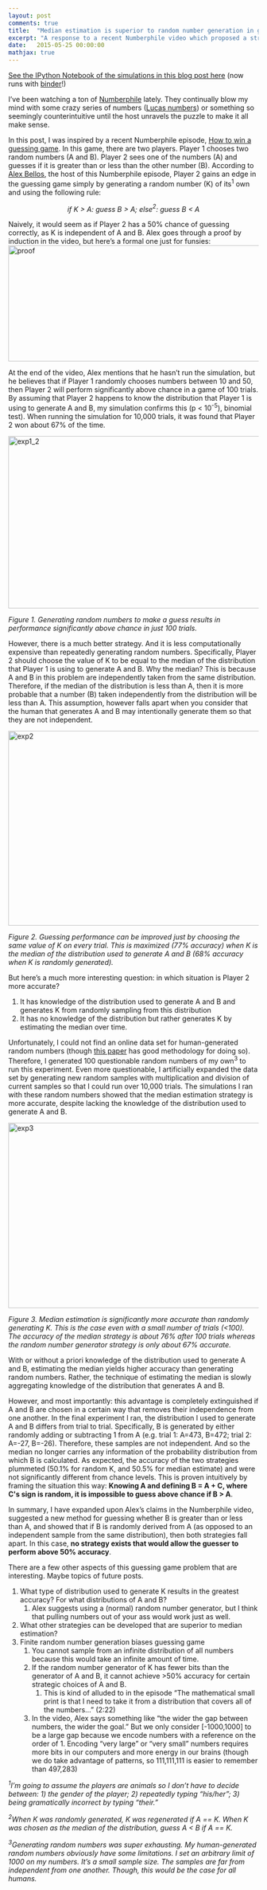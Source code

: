 ```yaml
---
layout: post
comments: true
title:  "Median estimation is superior to random number generation in guessing game"
excerpt: "A response to a recent Numberphile video which proposed a strategy for guessing random numbers. This new strategy is optimal."
date:   2015-05-25 00:00:00
mathjax: true
---
```


<a href="https://github.com/srcole/qwm">See the IPython Notebook of the simulations in this blog post here</a> (now runs with <a href="http://mybinder.org/">binder</a>!)

I’ve been watching a ton of <a href="https://www.youtube.com/user/numberphile/">Numberphile</a> lately. They continually blow my mind with some crazy series of numbers (<a href="https://www.youtube.com/watch?v=PeUbRXnbmms">Lucas numbers</a>) or something so seemingly counterintuitive until the host unravels the puzzle to make it all make sense.

In this post, I was inspired by a recent Numberphile episode, <a href="https://www.youtube.com/watch?v=ud_frfkt1t0">How to win a guessing game</a>. In this game, there are two players. Player 1 chooses two random numbers (A and B). Player 2 sees one of the numbers (A) and guesses if it is greater than or less than the other number (B). According to <a href="http://www.alexbellos.com/">Alex Bellos</a>, the host of this Numberphile episode, Player 2 gains an edge in the guessing game simply by generating a random number (K) of its<sup>1</sup> own and using the following rule:
<p style="text-align:center;"><i>if K &gt; A: guess B &gt; A; </i><i>else</i><i><sup>2</sup></i><i>: guess B &lt; A</i></p>
Naively, it would seem as if Player 2 has a 50% chance of guessing correctly, as K is independent of A and B. Alex goes through a proof by induction in the video, but here’s a formal one just for funsies:<img class="wp-image-202 size-large aligncenter" src="https://sxcole.files.wordpress.com/2015/05/proof.png?w=660" alt="proof" width="660" height="233" />

At the end of the video, Alex mentions that he hasn’t run the simulation, but he believes that if Player 1 randomly chooses numbers between 10 and 50, then Player 2 will perform significantly above chance in a game of 100 trials. By assuming that Player 2 happens to know the distribution that Player 1 is using to generate A and B, my simulation confirms this (p &lt; 10<sup>-5</sup>), binomial test). When running the simulation for 10,000 trials, it was found that Player 2 won about 67% of the time.

<a href="https://sxcole.files.wordpress.com/2015/05/exp1_2.png"><img class="alignnone wp-image-204 size-full aligncenter" src="https://sxcole.files.wordpress.com/2015/05/exp1_2.png" alt="exp1_2" width="511" height="346" /></a>

<i>Figure 1. Generating random numbers to make a guess results in performance significantly above chance in just 100 trials.</i>

<strong>
</strong>However, there is a much better strategy. And it is less computationally expensive than repeatedly generating random numbers. Specifically, Player 2 should choose the value of K to be equal to the median of the distribution that Player 1 is using to generate A and B. Why the median? This is because A and B in this problem are independently taken from the same distribution. Therefore, if the median of the distribution is less than A, then it is more probable that a number (B) taken independently from the distribution will be less than A. This assumption, however falls apart when you consider that the human that generates A and B may intentionally generate them so that they are not independent.

<a href="https://sxcole.files.wordpress.com/2015/05/exp21.png"><img class="alignnone size-full wp-image-209 aligncenter" src="https://sxcole.files.wordpress.com/2015/05/exp21.png" alt="exp2" width="567" height="391" /></a>

<i>Figure 2. Guessing performance can be improved just by choosing the same value of K on every trial. This is maximized (77% accuracy) when K is the median of the distribution used to generate A and B (68% accuracy when K is randomly generated).</i>

But here’s a much more interesting question: in which situation is Player 2 more accurate?
<ol>
	<li>It has knowledge of the distribution used to generate A and B and generates K from randomly sampling from this distribution</li>
	<li>It has no knowledge of the distribution but rather generates K by estimating the median over time.</li>
</ol>
Unfortunately, I could not find an online data set for human-generated random numbers (though <a href="http://www.ncbi.nlm.nih.gov/pubmed/15922090">this paper</a> has good methodology for doing so). Therefore, I generated 100 questionable random numbers of my own<sup>3</sup> to run this experiment. Even more questionable, I artificially expanded the data set by generating new random samples with multiplication and division of current samples so that I could run over 10,000 trials. The simulations I ran with these random numbers showed that the median estimation strategy is more accurate, despite lacking the knowledge of the distribution used to generate A and B.

<a href="https://sxcole.files.wordpress.com/2015/05/exp3.png"><img class="alignnone size-full wp-image-206 aligncenter" src="https://sxcole.files.wordpress.com/2015/05/exp3.png" alt="exp3" width="547" height="372" /></a>

<i>Figure 3. Median estimation is significantly more accurate than randomly generating K. This is the case even with a small number of trials (&lt;100). The accuracy of the median strategy is about 76% after 100 trials whereas the random number generator strategy is only about 67% accurate.</i>

With or without a priori knowledge of the distribution used to generate A and B, estimating the median yields higher accuracy than generating random numbers. Rather, the technique of estimating the median is slowly aggregating knowledge of the distribution that generates A and B.

However, and most importantly: this advantage is completely extinguished if A and B are chosen in a certain way that removes their independence from one another. In the final experiment I ran, the distribution I used to generate A and B differs from trial to trial. Specifically, B is generated by either randomly adding or subtracting 1 from A (e.g. trial 1: A=473, B=472; trial 2: A=-27, B=-26). Therefore, these samples are not independent. And so the median no longer carries any information of the probability distribution from which B is calculated. As expected, the accuracy of the two strategies plummeted (50.1% for random K, and 50.5% for median estimate) and were not significantly different from chance levels. This is proven intuitively by framing the situation this way: <strong>Knowing A and defining B = A + C, where C's sign is random, it is impossible to guess above chance if B &gt; A</strong>.

In summary, I have expanded upon Alex’s claims in the Numberphile video, suggested a new method for guessing whether B is greater than or less than A, and showed that if B is randomly derived from A (as opposed to an independent sample from the same distribution), then both strategies fall apart. In this case, <strong>no strategy exists that would allow the guesser to perform above 50% accuracy</strong>.

There are a few other aspects of this guessing game problem that are interesting. Maybe topics of future posts.
<ol>
	<li>What type of distribution used to generate K results in the greatest accuracy? For what distributions of A and B?
<ol>
	<li>Alex suggests using a (normal) random number generator, but I think that pulling numbers out of your ass would work just as well.</li>
</ol>
</li>
	<li>What other strategies can be developed that are superior to median estimation?</li>
	<li>Finite random number generation biases guessing game
<ol>
	<li>You cannot sample from an infinite distribution of all numbers because this would take an infinite amount of time.</li>
	<li>If the random number generator of K has fewer bits than the generator of A and B, it cannot achieve &gt;50% accuracy for certain strategic choices of A and B.
<ol>
	<li>This is kind of alluded to in the episode “The mathematical small print is that I need to take it from a distribution that covers all of the numbers…” (2:22)</li>
</ol>
</li>
	<li>In the video, Alex says something like “the wider the gap between numbers, the wider the goal.” But we only consider [-1000,1000] to be a large gap because we encode numbers with a reference on the order of 1. Encoding “very large” or “very small” numbers requires more bits in our computers and more energy in our brains (though we do take advantage of patterns, so 111,111,111 is easier to remember than 497,283)</li>
</ol>
</li>
</ol>
<em><sup>1</sup>I’m going to assume the players are animals so I don’t have to decide between: 1) the gender of the player; 2) repeatedly typing “his/her”; 3) being gramatically incorrect by typing “their.”</em>

<em><sup>2</sup>When K was randomly generated, K was regenerated if A == K. When K was chosen as the median of the distribution, guess A &lt; B if A == K.</em>

<em><sup>3</sup>Generating random numbers was super exhausting. My human-generated random numbers obviously have some limitations. I set an arbitrary limit of 1000 on my numbers. It’s a small sample size. The samples are far from independent from one another. Though, this would be the case for all humans.</em>